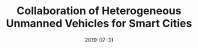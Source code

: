 ---
title: "Collaboration of Heterogeneous Unmanned Vehicles for Smart Cities"
authors:
- Peng Li
- Xing Wu
- Wenfeng Shen
- Weiqin Tong
- Song Guo

date: "2019-07-31"
doi: ""

# Publication type.
# 1 = Conference paper; 2 = Journal article;
# 3 = Preprint Paper; 4 = Report; 5 = Book; 6 = Book section;
# 7 = Thesis; 8 = Patent
publication_types: ["2"]

# Publication name and optional abbreviated publication name.
publication: "*IEEE Network Magazine*"
publication_short: "IEEE Network"

url_pdf: https://ieeexplore.ieee.org/abstract/document/8782888
# url_code: ''
# url_dataset: ''
# url_poster: ''
# url_project: ''
# url_slides: ''
# url_video: ''

---